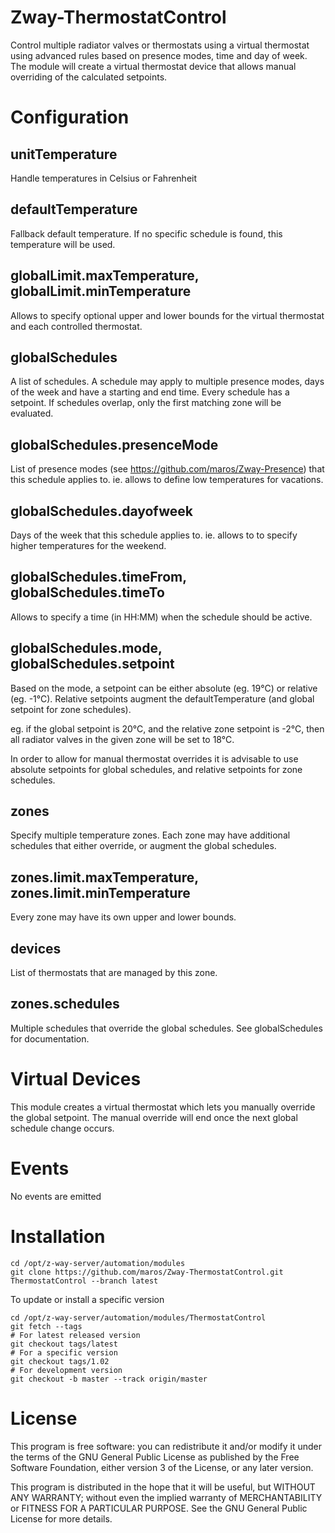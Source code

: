 # Zway-ThermostatControl

Control multiple radiator valves or thermostats using a virtual thermostat
using advanced rules based on presence modes, time and day of week. The
module will create a virtual thermostat device that allows manual overriding
of the calculated setpoints.

# Configuration

## unitTemperature

Handle temperatures in Celsius or Fahrenheit

## defaultTemperature

Fallback default temperature. If no specific schedule is found, this 
temperature will be used.

## globalLimit.maxTemperature, globalLimit.minTemperature

Allows to specify optional upper and lower bounds for the virtual thermostat
and each controlled thermostat.

## globalSchedules

A list of schedules. A schedule may apply to multiple presence modes, days
of the week and have a starting and end time. Every schedule has a setpoint.
If schedules overlap, only the first matching zone will be evaluated.

## globalSchedules.presenceMode

List of presence modes (see https://github.com/maros/Zway-Presence) that this
schedule applies to. ie. allows to define low temperatures for vacations.

## globalSchedules.dayofweek

Days of the week that this schedule applies to. ie. allows to to specify
higher temperatures for the weekend.

## globalSchedules.timeFrom, globalSchedules.timeTo

Allows to specify a time (in HH:MM) when the schedule should be active.

## globalSchedules.mode, globalSchedules.setpoint

Based on the mode, a setpoint can be either absolute (eg. 19°C) or relative 
(eg. -1°C). Relative setpoints augment the defaultTemperature (and global 
setpoint for zone schedules).

eg. if the global setpoint is 20°C, and the relative zone setpoint is -2°C, 
then all radiator valves in the given zone will be set to 18°C.

In order to allow for manual thermostat overrides it is advisable to
use absolute setpoints for global schedules, and relative setpoints for
zone schedules.

## zones

Specify multiple temperature zones. Each zone may have additional schedules 
that either override, or augment the global schedules.

## zones.limit.maxTemperature, zones.limit.minTemperature

Every zone may have its own upper and lower bounds.

## devices

List of thermostats that are managed by this zone.

## zones.schedules

Multiple schedules that override the global schedules. See globalSchedules
for documentation.

# Virtual Devices

This module creates a virtual thermostat which lets you manually override the 
global setpoint. The manual override will end once the next global schedule 
change occurs.

# Events

No events are emitted

# Installation

```shell
cd /opt/z-way-server/automation/modules
git clone https://github.com/maros/Zway-ThermostatControl.git ThermostatControl --branch latest
```

To update or install a specific version
```shell
cd /opt/z-way-server/automation/modules/ThermostatControl
git fetch --tags
# For latest released version
git checkout tags/latest
# For a specific version
git checkout tags/1.02
# For development version
git checkout -b master --track origin/master
```


# License

This program is free software: you can redistribute it and/or modify
it under the terms of the GNU General Public License as published by
the Free Software Foundation, either version 3 of the License, or any 
later version.

This program is distributed in the hope that it will be useful,
but WITHOUT ANY WARRANTY; without even the implied warranty of
MERCHANTABILITY or FITNESS FOR A PARTICULAR PURPOSE. See the
GNU General Public License for more details.
